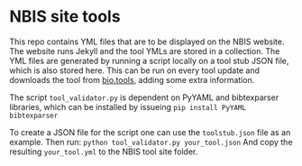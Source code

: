# NBIS site tools

This repo contains YML files that are to be displayed on the NBIS website.
The website runs Jekyll and the tool YMLs are stored in a collection.
The YML files are generated by running a script locally on a tool stub
JSON file, which is also stored here. This can be run on every tool update
and downloads the tool from [bio.tools](http://bio.tools), adding some
extra information.

The script `tool_validator.py` is dependent on PyYAML and bibtexparser
libraries, which can be installed by issueing `pip install PyYAML bibtexparser`

To create a JSON file for the script one can use the `toolstub.json` file as
an example. Then run:
`python tool_validator.py your_tool.json`
And copy the resulting `your_tool.yml` to the NBIS tool site folder.
